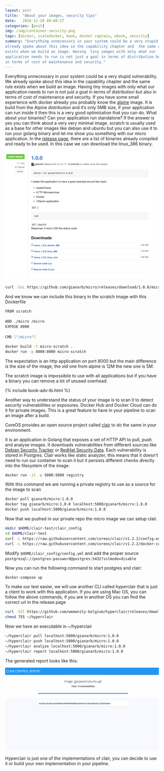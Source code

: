 ```yaml
---
layout: post
title:  "About your images, security tips"
date:   2016-12-28 08:08:27
categories: [post]
img: /img/container-security.png
tags: [docker, scaledocker, book, docker captain, ebook, security]
summary: "Everything unnecessary in your system could be a very stupid vulnerability. We
already spoke about this idea in the capability chapter and  the same rule
exists when we build an image. Having  tiny images with only what our
application needs to run is not just a goal in terms of distribution but also
in terms of cost of maintenance and security."
---
```


Everything unnecessary in your system could be a very stupid vulnerability. We
already spoke about this idea in the capability chapter and  the same rule
exists when we build an image. Having  tiny images with only what our
application needs to run is not just a goal in terms of distribution but also
in terms of cost of maintenance and security.  If you have some small
experience with docker already you probably know the
[alpine](https://hub.docker.com/_/alpine/) image. It is build
from the Alpine distribution and it’s only 5MB size, if your application can
run inside it then this is a very good optimization that you can do.  What
about your binaries? Can your application run standalone? If the answer is yes
you can think about a very very minimal image. scratch is usually used as a
base for other images like debian and ubuntu but you can also use it to run
your golang binary and let me show you something with our micro application.
In the [release page](https://github.com/gianarb/micro/releases/tag/1.0.0),
there are a list of binaries already compiled and ready to be used. In this
case we can download the linux_386 binary.

<img class="img-fluid" src="/img/security-image/micro-release.png">

```bash
curl -SsL https://github.com/gianarb/micro/releases/download/1.0.0/micro_1.0.0_linux_386 > micro
```

And we know we can include this binary in the scratch image with this Dockerfile

```bash
FROM scratch

ADD ./micro /micro
EXPOSE 8000

CMD ["/micro"]
```

```bash
docker build -t micro-scratch .
docker run -p 8000:8000 micro-scratch
```

The expectation is an http application on port 8000 but the main difference is
the size of the image, the old one from alpine is 12M the new one is 5M.

The scratch image is impossibile to use with all applications but if you have a
binary you can remove a lot of unused overhead.

<div class="post row">
  <div class="col-md-12">
      {% include book-adv-lb.html %}
  </div>
</div>

Another way to understand the status of your image is to scan it to detect
security vulnerabilities or exposures. Docker Hub and Docker Cloud can do it
for private images.  This is a great feature to have in your pipeline to scan
an image after a build.

CoreOS provides an open source project called [clair](
https://github.com/coreos/clair) to do the same in your environment.

It is an application in Golang that exposes a set of HTTP API to
pull, push and analyse images. It downloads vulnerabilities from different
sources like [Debian Security
Tracker](https://security-tracker.debian.org/tracker) or [RedHat Security
Data]( https://www.redhat.com/security/data/metrics/). Each vulnerability is
stored in Postgres. Clair works like static analyzer, this means that it
doesn’t need to run our container to scan it but it persists different checks
directly into the filesystem of the image.

```bash
docker run -it -p 5000:5000 registry
```

With this command we are running a private registry to use as a source for the
image to scan

```bash
docker pull gianarb/micro:1.0.0
docker tag gianarb/micro:1.0.0 localhost:5000/gianarb/micro:1.0.0
docker push localhost:5000/gianarb/micro:1.0.0
```

Now that we pushed in our private repo the micro image we can setup clair.

```bash
mkdir $HOME/clair-test/clair_config
cd $HOME/clair-test
curl -L https://raw.githubusercontent.com/coreos/clair/v1.2.2/config.example.yaml -o clair_config/config.yaml
curl -L https://raw.githubusercontent.com/coreos/clair/v1.2.2/docker-compose.yml -o docker-compose.yml
```
Modify `$HOME/clair_config/config.yml` and add the proper source
`postgresql://postgres:password@postgres:5432?sslmode=disable`

Now you can run the following command to start postgres and clair:

```bash
docker-compose up
```

To make our test easier, we will use another CLI called hyperclair that is just
a client to work with this application. If you are using Mac OS, you can follow
the above commands, if you are in another OS you can find the correct url in
the release page

```bash
curl -SSl https://github.com/wemanity-belgium/hyperclair/releases/download/0.5.2/hyperclair-darwin-386 > ~/hyperclair
chmod 755 ~/hyperclair
```

Now we have an executable in ~/hyperclair

```bash
~/hyperclair pull localhost:5000/gianarb/micro:1.0.0
~/hyperclair push localhost:5000/gianarb/micro:1.0.0
~/hyperclair analyze localhost:5000/gianarb/micro:1.0.0
~/hyperclair report localhost:5000/gianarb/micro:1.0.0
```

The generated report looks like this:

<img class="img-fluid" src="/img/security-image/report-clair.png">

Hyperclair is just one of the implementations of clair, you can decide to use
it or build your own implementation in your pipeline.
